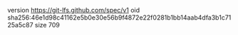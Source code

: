 version https://git-lfs.github.com/spec/v1
oid sha256:46e1d98c41162e5b0e30e56b9f4872e22f0281b1bb14aab4dfa3b1c7125a5c87
size 709

